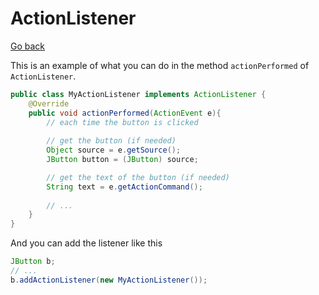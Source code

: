 # ActionListener

[Go back](..#events-and-listeners)

This is an example of what you can do in the method `actionPerformed` of `ActionListener`.

```java
public class MyActionListener implements ActionListener {
    @Override
    public void actionPerformed(ActionEvent e){
        // each time the button is clicked
        
        // get the button (if needed)
        Object source = e.getSource();
        JButton button = (JButton) source;

        // get the text of the button (if needed)
        String text = e.getActionCommand();
        
        // ...
    }
}
```

And you can add the listener like this

```java
JButton b;
// ...
b.addActionListener(new MyActionListener());
```